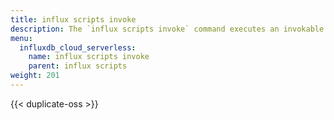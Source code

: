 ```yaml
---
title: influx scripts invoke
description: The `influx scripts invoke` command executes an invokable script in InfluxDB.
menu:
  influxdb_cloud_serverless:
    name: influx scripts invoke
    parent: influx scripts
weight: 201
---
```


{{< duplicate-oss >}}

